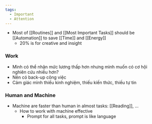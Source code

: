 ```yaml
---
tags:
  - Important
  - Attention
---
```

- Most of [[Routines]] and [[Most Important Tasks]] should be [[Automation]] to save [[Time]] and [[Energy]]
	- 20% is for creative and insight

### Work

- Mình có thể nhận mức lương thấp hơn nhưng mình muốn có cơ hội nghiên cứu nhiều hơn?
- Nên có back-up công việc
- Cảm giác mình thiếu kinh nghiệm, thiếu kiến thức, thiếu tự tin

### Human and Machine

- Machine are faster than human in almost tasks: [[Reading]], ...
	- How to work with machine effective
		- Prompt for all tasks, prompt is like language 